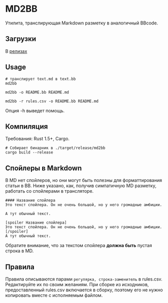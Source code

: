 # MD2BB
Утилита, транслирующая Markdown разметку в аналогичный BBcode.

## Загрузки
В [релизах](https://github.com/White-Oak/md2bb/releases)

## Usage
```
# транслирует text.md в text.bb
md2bb
```
```
md2bb -o README.bb README.md
```
```
md2bb -r rules.csv -o README.bb README.md
```
Опция -h выведет помощь.

## Компиляция
Требования: Rust 1.5+, Cargo.
```
# Собирает бинарник в ./target/release/md2bb
cargo build --release
```

## Спойлеры в Markdown

В MD нет спойлеров, но они могут быть полезны для форматтирования статьи в BB. Ниже указано, как, получив симпатичную MD разметку, работать со спойлерами в трансляторе.
```
#### Название спойлера
Это текст спойлера. Он не очень большой, но у него громадные амбиции.

А тут обычный текст.
```
```
[spoiler Название спойлера]
Это текст спойлера. Он не очень большой, но у него громадные амбиции.[/spoiler]
А тут обычный текст.
```
Обратите внимание, что за текстом спойлера **должна быть** пустая строка в MD.

## Правила

Правила описываются парами `регулярка, строка-заменитель` в rules.csv. Редактируйте их по своим желаниям.
При сборке из исходников, предоставленный rules.csv включается в сборку, поэтому его не нужно копировать вместе с исполняемым файлом.
